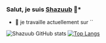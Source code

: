 ### **Salut, je suis [Shazuub](https://github.com/Shazuub) 👋***

- 🔭 je travaille actuellement sur ``









![Shazuub GitHub stats](https://github-readme-stats.vercel.app/api?username=Shazuub&show_icons=true&theme=radical)
[![Top Langs](https://github-readme-stats.vercel.app/api/top-langs/?username=Shazuub&show_icons=true&theme=radical)](https://github.com/Shazuub/github-readme-stats)
